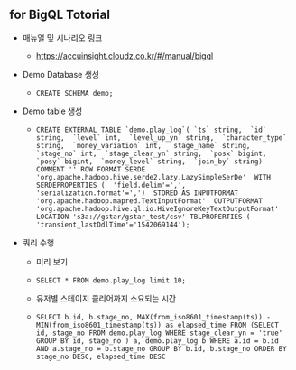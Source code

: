 ## for BigQL Totorial 


* 매뉴얼 및 시나리오 링크 
  * https://accuinsight.cloudz.co.kr/#/manual/bigql

* Demo Database 생성
  * ``` CREATE SCHEMA demo; ``` 
* Demo table 생성 
  * ``` CREATE EXTERNAL TABLE `demo.play_log`(
`ts` string, 
`id` string, 
`level` int, 
`level_up_yn` string, 
`character_type` string, 
`money_variation` int, 
`stage_name` string, 
`stage_no` int, 
`stage_clear_yn` string, 
`posx` bigint, 
`posy` bigint, 
`money_level` string, 
`join_by` string)
COMMENT ''
ROW FORMAT SERDE 
'org.apache.hadoop.hive.serde2.lazy.LazySimpleSerDe' 
WITH SERDEPROPERTIES ( 
'field.delim'=',', 
'serialization.format'=',') 
STORED AS INPUTFORMAT 
'org.apache.hadoop.mapred.TextInputFormat' 
OUTPUTFORMAT 
'org.apache.hadoop.hive.ql.io.HiveIgnoreKeyTextOutputFormat'
LOCATION
's3a://gstar/gstar_test/csv'
TBLPROPERTIES (
'transient_lastDdlTime'='1542069144'); ``` 

* 쿼리 수행
  * 미리 보기
  * ``` SELECT * FROM demo.play_log limit 10; ```

  * 유저별 스테이지 클리어까지 소요되는 시간 
  * ``` SELECT b.id, b.stage_no, MAX(from_iso8601_timestamp(ts)) - MIN(from_iso8601_timestamp(ts)) as elapsed_time FROM (SELECT id, stage_no FROM demo.play_log WHERE stage_clear_yn = 'true' GROUP BY id, stage_no ) a, demo.play_log b WHERE a.id = b.id AND a.stage_no = b.stage_no GROUP BY b.id, b.stage_no ORDER BY stage_no DESC, elapsed_time DESC ```
